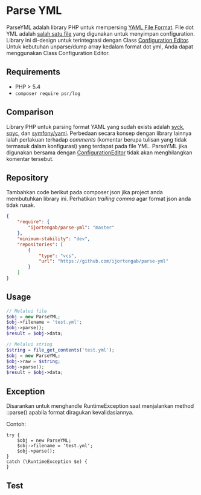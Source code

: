 Parse YML
==================

ParseYML adalah library PHP untuk mempersing [YAML File Format][1]. File dot YML
adalah [salah satu file][2] yang digunakan untuk menyimpan configuration. 
Library ini di-design untuk terintegrasi dengan Class [Configuration Editor][3]. 
Untuk kebutuhan unparse/dump array kedalam format dot yml, Anda dapat 
menggunakan Class Configuration Editor.

[1]: https://en.wikipedia.org/wiki/YAML
[2]: https://en.wikipedia.org/wiki/Configuration_file
[3]: https://github.com/ijortengab/configuration-editor

## Requirements

 - PHP > 5.4
 - ```composer require psr/log```

## Comparison

Library PHP untuk parsing format YAML yang sudah exists adalah [syck], [spyc], 
dan [symfony/yaml][4]. Perbedaan secara konsep dengan library lainnya ialah 
perlakuan terhadap *comments* (komentar berupa tulisan yang tidak termasuk dalam
konfigurasi) yang terdapat pada file YML. ParseYML jika digunakan bersama dengan
[ConfigurationEditor][3] tidak akan menghilangkan komentar tersebut.

[syck]: http://pecl.php.net/package/syck
[spyc]: https://github.com/mustangostang/spyc
[4]: http://symfony.com/doc/current/components/yaml/introduction.html

## Repository

Tambahkan code berikut pada composer.json jika project anda membutuhkan library
ini. Perhatikan _trailing comma_ agar format json anda tidak rusak.

```json
{
    "require": {
        "ijortengab/parse-yml": "master"
    },
    "minimum-stability": "dev",
    "repositories": [
        {
            "type": "vcs",
            "url": "https://github.com/ijortengab/parse-yml"
        }
    ]
}
```

## Usage

```php
// Melalui file
$obj = new ParseYML;
$obj->filename = 'test.yml';
$obj->parse();
$result = $obj->data;

// Melalui string
$string = file_get_contents('test.yml');
$obj = new ParseYML;
$obj->raw = $string;
$obj->parse();
$result = $obj->data;
```

## Exception
Disarankan untuk menghandle RuntimeException saat menjalankan method ::parse() 
apabila format diragukan kevalidasiannya.

Contoh:
```
try {
    $obj = new ParseYML;
    $obj->filename = 'test.yml';
    $obj->parse();
}
catch (\RuntimeException $e) {
}
```


## Test


